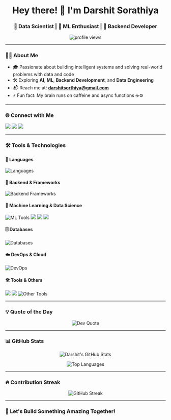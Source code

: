 <h1 align="center">Hey there! 👋 I'm Darshit Sorathiya</h1>
<h3 align="center">🚀 Data Scientist | 🧠 ML Enthusiast | 🔧 Backend Developer</h3>

<p align="center">
  <img src="https://komarev.com/ghpvc/?username=darshitsorathiya&label=Profile%20views&color=blue&style=flat" alt="profile views"/>
</p>

---

### 🧑‍💻 About Me

- 🎓 Passionate about building intelligent systems and solving real-world problems with data and code  
- 🛠️ Exploring **AI**, **ML**, **Backend Development**, and **Data Engineering**
- 📬 Reach me at: **darshitsorthiya@gmail.com**
- ⚡ Fun fact: My brain runs on caffeine and async functions ☕⚙️

---

### 🌐 Connect with Me

<p align="left">
  <a href="https://kaggle.com/darshitsorthiya"><img src="https://img.shields.io/badge/Kaggle-20BEFF?style=for-the-badge&logo=kaggle&logoColor=white"/></a>
  <a href="https://www.hackerrank.com/darshitsorthiya"><img src="https://img.shields.io/badge/HackerRank-2EC866?style=for-the-badge&logo=HackerRank&logoColor=white"/></a>
  <a href="https://leetcode.com/darshitsorathiya"><img src="https://img.shields.io/badge/LeetCode-FFA116?style=for-the-badge&logo=leetcode&logoColor=white"/></a>
</p>

---

### 🛠️ Tools & Technologies

#### 💬 Languages
<p>
  <img src="https://skillicons.dev/icons?i=python,c,cpp,java,js,bash" alt="Languages"/>
</p>

#### 🔧 Backend & Frameworks
<p>
  <img src="https://skillicons.dev/icons?i=nodejs,express,flask,django,fastapi" alt="Backend Frameworks"/>
</p>

#### 🧠 Machine Learning & Data Science
<p>
  <img src="https://skillicons.dev/icons?i=tensorflow,opencv,scikit-learn" alt="ML Tools"/>
  <img src="https://img.shields.io/badge/Matplotlib-11557C.svg?&style=flat&logo=matplotlib&logoColor=white"/>
  <img src="https://img.shields.io/badge/Seaborn-3776AB.svg?&style=flat&logo=python&logoColor=white"/>
  <img src="https://img.shields.io/badge/Pandas-150458.svg?&style=flat&logo=pandas&logoColor=white"/>
</p>

#### 🗄️ Databases
<p>
  <img src="https://skillicons.dev/icons?i=mongodb,mysql,postgresql,redis" alt="Databases"/>
</p>

#### ☁️ DevOps & Cloud
<p>
  <img src="https://skillicons.dev/icons?i=git,github,firebase" alt="DevOps"/>
</p>

#### 🛠️ Tools & Others
<p>
  <img src="https://img.shields.io/badge/Jupyter-F37626.svg?&style=flat&logo=Jupyter&logoColor=white"/>
  <img src="https://img.shields.io/badge/Google%20Colab-F9AB00?style=flat&logo=googlecolab&logoColor=white"/>
  <img src="https://skillicons.dev/icons?i=vscode,postman" alt="Other Tools"/>
</p>


---

### 💡 Quote of the Day

<p align="center">
  <img src="https://quotes-github-readme.vercel.app/api?type=horizontal&theme=dark" alt="Dev Quote" />
</p>

---

### 📊 GitHub Stats

<p align="center">
  <img src="https://github-readme-stats.vercel.app/api?username=darshitsorathiya&show_icons=true&theme=tokyonight&hide_title=false&hide_border=true" alt="Darshit's GitHub Stats" />
</p>

<p align="center">
  <img src="https://github-readme-stats.vercel.app/api/top-langs/?username=darshitsorathiya&layout=compact&theme=tokyonight" alt="Top Languages" />
</p>

---

### 🔥 Contribution Streak

<p align="center">
  <img src="https://github-readme-streak-stats.herokuapp.com/?user=darshitsorathiya&theme=tokyonight&hide_border=true" alt="GitHub Streak" />
</p>

---

### 🚀 Let's Build Something Amazing Together!
